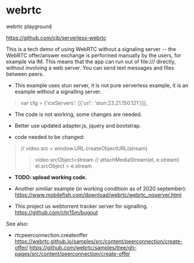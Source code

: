 # webrtc
webrtc playground

https://github.com/cjb/serverless-webrtc

This is a tech demo of using WebRTC without a signaling server -- the WebRTC offer/answer exchange is performed manually by the users, for example via IM. This means that the app can run out of file:/// directly, without involving a web server. You can send text messages and files between peers.

- This example uses stun server, it is not pure serverless example, it is an example without a signalling server.  
>var cfg = {'iceServers': [{'url': 'stun:23.21.150.121'}]},

- The code is not working, some changes are needed. 

- Better use updated adapter.js, jquery and bootstrap. 
><script src="https://webrtc.github.io/adapter/adapter-latest.js"></script>
- code needed to be changed: 
>// video.src = window.URL.createObjectURL(stream)
>>   video.srcObject=stream
>// attachMediaStream(el, e.stream)
>>   el.srcObject = e.stream
      
- <b>TODO: upload working code. </b>

- Another similiar example (in working conditioin as of 2020 september):
https://www.mobilefish.com/download/webrtc/webrtc_noserver.html
  

- This project us webtorrent tracker server for signalling.
https://github.com/chr15m/bugout


See also: 
- rtcpeerconnection.createoffer
https://webrtc.github.io/samples/src/content/peerconnection/create-offer/
https://github.com/webrtc/samples/tree/gh-pages/src/content/peerconnection/create-offer
